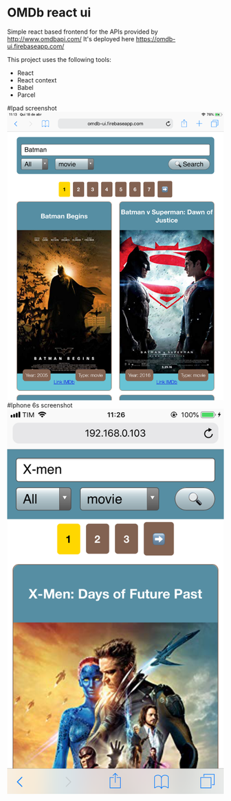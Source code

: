 # OMDb react ui

Simple react based frontend for the APIs provided by http://www.omdbapi.com/
It's deployed here https://omdb-ui.firebaseapp.com/

This project uses the following tools:
* React
* React context
* Babel
* Parcel

#Ipad screenshot
![Ipad Screenshot](/screenshot.png?raw=true "Ipad Screenshot")
#Iphone 6s screenshot
![Iphone 6s screenshot](/screenshot-2.png?raw=true "Iphone 6s screenshot")

